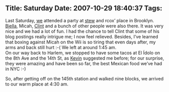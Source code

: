Title: Saturday
Date: 2007-10-29 18:40:37
Tags: 
---
<p>Last Saturday, <a href="http://www.maggit.com.mx" target="_blank">we</a> attended a party at <a href="http://vireo.org/~stew/blog" target="_blank">stew</a> and rcox&#8217; place in Brooklyn. <a href="http://www.healthhacker.org/satoroams/" target="_blank">Biella</a>, Micah, <a href="http://xana.scru.org/" target="_blank">Clint</a> and a bunch of other people were also there. It was very nice and we had a lot of fun. I had the chance to tell Clint that some of his blog postings really intrigue me; I now feel relieved. Besides, I&#8217;ve learned that boxing against Micah on the Wii is so tiring that even days after, my arms and back still hurt :-( We left at around 1:45 am.<br/>
On our way back to Harlem, we stopped to have some tacos at El Ídolo on the 8th Ave and the 14th St, as <a href="http://mysite.verizon.net/kevin.mark/" target="_blank">Kevin</a> suggested me before; for our surprise, they were amazing and have been so far, the best Mexican food we&#8217;ve had in NYC :-)</p>

<p>So, after getting off on the 145th station and walked nine blocks, we arrived to our warm place at 4:30 am.</p>
